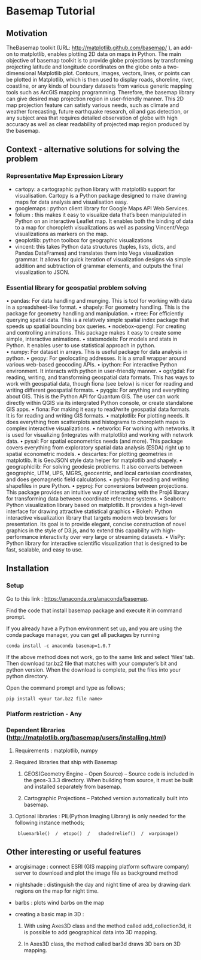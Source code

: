 # Basemap Tutorial

## Motivation
TheBasemap toolkit (URL: http://matplotlib.github.com/basemap/ ), an add-on to matplotlib, enables plotting 2D data on maps in Python. 
The main objective of basemap toolkit is to provide globe projections by transforming projecting latitude and longitude coordinates on the globe onto a two-dimensional Matplotlib plot. 
Contours, images, vectors, lines, or points can be plotted in Matplotlib, which is then used to display roads, shoreline, river, coastline, or any kinds of boundary datasets from various generic mapping tools such as ArcGIS mapping programming.
Therefore, the basemap library can give desired map projection region in user-friendly manner. 
This 2D map projection feature can satisfy various needs, such as climate and weather forecasting, future earthquake research, oil and gas detection, or any subject area that requires detailed observation of globe with high accuracy as well as clear readability of projected map region produced by the basemap.


## Context - alternative solutions for solving the problem

### Representative Map Expression Library
- cartopy: a cartographic python library with matplotlib support for visualisation. Cartopy is a Python package designed to make drawing maps for data analysis and visualisation easy.
- googlemaps : python client library for Google Maps API Web Services.
- folium : this makes it easy to visualize data that’s been manipulated in Python on an interactive Leaflet map. It enables both the binding of data to a map for choropleth visualizations as well as passing Vincent/Vega visualizations as markers on the map.
- geoplotlib: python toolbox for geographic visualizations
- vincent: this takes Python data structures (tuples, lists, dicts, and Pandas DataFrames) and translates them into Vega visualization grammar. It allows for quick iteration of visualization designs via simple addition and subtraction of grammar elements, and outputs the final visualization to JSON.

### Essential library for geospatial problem solving
•	pandas: For data handling and munging. This is tool for working with data in a spreadsheet-like format. 
•	shapely: For geometry handling. This is the package for geometry handling and manipulation.
•	rtree: For efficiently querying spatial data. This is a relatively simple spatial index package that speeds up spatial bounding box queries.
•	nodebox-opengl: For creating and controlling animations. This package makes it easy to create some simple, interactive animations.
•	statsmodels: For models and stats in Python. It enables user to use statistical approach in python.    
•	numpy: For dataset in arrays. This is useful package for data analysis in python. 
•	geopy: For geolocating addresses. It is a small wrapper around various web-based geocoding APIs.
•	ipython: For interactive Python environment. It interacts with python in user-friendly manner.
•	ogr/gdal: For reading, writing, and transforming geospatial data formats. This has ways to work with geospatial data, though fiona (see below) is nicer for reading and writing different geospatial formats.
•	pyqgis: For anything and everything about GIS. This is the Python API for Quantum GIS. The user can work directly within QGIS via its intergrated Python console, or create standalone GIS apps.
•	fiona: For making it easy to read/write geospatial data formats. It is for reading and writing GIS formats.
•	matplotlib: For plotting needs. It does everything from scatterplots and histograms to choropleth maps to complex interactive visualizations.
•	networkx: For working with networks. It is used for visualizing (integrates with matplotlib) and working with network data.
•	pysal: For spatial econometrics needs (and more). This package covers everything from exploratory spatial data analysis (ESDA) right up to spatial econometric models.
•	descartes: For plotting geometries in matplotlib. It is GeoJSON style data helper for matplotlib and shapely.
•	geographiclib: For solving geodesic problems. It also converts between geographic, UTM, UPS, MGRS, geocentric, and local cartesian coordinates, and does geomagnetic field calculations.
•	pyshp: For reading and writing shapefiles in pure Python.
•	pyproj: For conversions between projections. This package provides an intuitive way of interacting with the Proj4 library for transforming data between coordinate reference systems.
•	Seaborn: Python visualization library based on matplotlib. It provides a high-level interface for drawing attractive statistical graphics
•	Bokeh: Python interactive visualization library that targets modern web browsers for presentation. Its goal is to provide elegant, concise construction of novel graphics in the style of D3.js, and to extend this capability with high-performance interactivity over very large or streaming datasets. 
•	VisPy: Python library for interactive scientific visualization that is designed to be fast, scalable, and easy to use.


## Installation

### Setup
Go to this link : https://anaconda.org/anaconda/basemap. 

Find the code that install basemap package and execute it in command prompt. 

If you already have a Python environment set up, and you are using the conda package manager, you can get all packages by running

    conda install -c anaconda basemap=1.0.7

If the above method does not work, go to the same link and select ‘files’ tab. Then download tar.bz2 file that matches with your computer’s bit and python version. When the download is complete, put the files into your python directory.

Open the command prompt and type as follows;

    pip install <your tar.bz2 file name>

### Platform restriction - Any

### Dependent libraries (http://matplotlib.org/basemap/users/installing.html)
1. Requirements : matplotlib, numpy
2. Required libraries that ship with Basemap

    1) GEOS(Geometry Engine – Open Source) – Source code is included in the geos-3.3.3 directory. When building from source, it  must be built and installed separately from basemap.
    
    2) Cartographic Projections – Patched version automatically built into basemap.
    
3. Optional libraries : PIL(Python Imaging Library) is only needed for the following instance methods;

        bluemarble()  /  etopo()  /   shadedrelief()  /  warpimage()


## Other interesting or useful features
- arcgisimage : connect ESRI (GIS mapping platform software company) server to download and plot the image file as background method

- nightshade : distinguish the day and night time of area by drawing dark regions on the map for night time. 

- barbs : plots wind barbs on the map 

- creating a basic map in 3D :

    1) With using Axes3D class and the method called add_collection3d, it is possible to add geographical data into 3D mapping.
    
    2) In Axes3D class, the method called bar3d draws 3D bars on 3D mapping.

    






